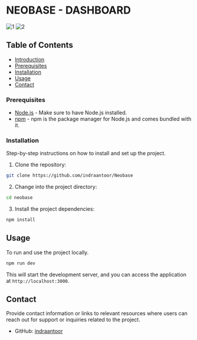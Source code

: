 # NEOBASE - DASHBOARD

<img src="https://i.ibb.co/r6QTZ8V/1.png" alt="1" border="0" />

<img src="https://i.ibb.co/LZ3bkpf/2.png" alt="2" border="0" />

## Table of Contents

- [Introduction](#introduction)
- [Prerequisites](#prerequisites)
- [Installation](#installation)
- [Usage](#usage)
- [Contact](#contact)

### Prerequisites

- [Node.js](https://nodejs.org/) - Make sure to have Node.js installed.
- [npm](https://www.npmjs.com/) - npm is the package manager for Node.js and comes bundled with it.

### Installation

Step-by-step instructions on how to install and set up the project.

1. Clone the repository:

```bash
git clone https://github.com/indraantoor/Neobase
```

2. Change into the project directory:

```bash
cd neobase
```

3. Install the project dependencies:

```bash
npm install
```

## Usage

To run and use the project locally.

```bash
npm run dev
```

This will start the development server, and you can access the application at `http://localhost:3000`.

## Contact

Provide contact information or links to relevant resources where users can reach out for support or inquiries related to the project.

- GitHub: [indraantoor](https://github.com/indraantoor)

